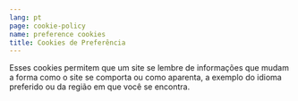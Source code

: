 ```yaml
---
lang: pt
page: cookie-policy
name: preference cookies
title: Cookies de Preferência
---
```


Esses cookies permitem que um site se lembre de informações que mudam a forma como o site se comporta ou como aparenta, a exemplo do idioma preferido ou da região em que você se encontra.
